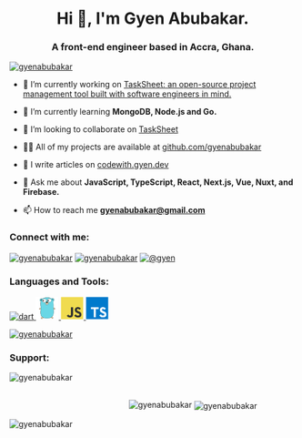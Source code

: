 <h1 align="center">Hi 👋, I'm Gyen Abubakar.</h1>
<h3 align="center">A front-end engineer based in Accra, Ghana.</h3>

<p align="left"> <a href="https://twitter.com/gyenabubakar" target="blank"><img src="https://img.shields.io/twitter/follow/gyenabubakar?logo=twitter&style=for-the-badge" alt="gyenabubakar" /></a> </p>

- 🔭 I’m currently working on [TaskSheet: an open-source project management tool built with software engineers in mind.](https://tasksheet.netlify.app)

- 🌱 I’m currently learning **MongoDB, Node.js and Go.**

- 👯 I’m looking to collaborate on [TaskSheet](https://github.com/gyenabubakar/tasksheet-app)

- 👨‍💻 All of my projects are available at [github.com/gyenabubakar](https://github.com/gyenabubakar)

- 📝 I write articles on [codewith.gyen.dev](https://codewith.gyen.dev)

- 💬 Ask me about **JavaScript, TypeScript, React, Next.js, Vue, Nuxt, and Firebase.**

- 📫 How to reach me **gyenabubakar@gmail.com**

<h3 align="left">Connect with me:</h3>
<p align="left">
<a href="https://twitter.com/gyenabubakar" target="blank"><img align="center" src="https://raw.githubusercontent.com/rahuldkjain/github-profile-readme-generator/master/src/images/icons/Social/twitter.svg" alt="gyenabubakar" height="30" width="40" /></a>
<a href="https://linkedin.com/in/gyenabubakar" target="blank"><img align="center" src="https://raw.githubusercontent.com/rahuldkjain/github-profile-readme-generator/master/src/images/icons/Social/linked-in-alt.svg" alt="gyenabubakar" height="30" width="40" /></a>
<a href="https://hashnode.com/@gyen" target="blank"><img align="center" src="https://raw.githubusercontent.com/rahuldkjain/github-profile-readme-generator/master/src/images/icons/Social/hashnode.svg" alt="@gyen" height="30" width="40" /></a>
</p>

<h3 align="left">Languages and Tools:</h3>
<p align="left"> <a href="https://dart.dev" target="_blank" rel="noreferrer"> <img src="https://www.vectorlogo.zone/logos/dartlang/dartlang-icon.svg" alt="dart" width="40" height="40"/> </a> <a href="https://golang.org" target="_blank" rel="noreferrer"> <img src="https://raw.githubusercontent.com/devicons/devicon/master/icons/go/go-original.svg" alt="go" width="40" height="40"/> </a> <a href="https://developer.mozilla.org/en-US/docs/Web/JavaScript" target="_blank" rel="noreferrer"> <img src="https://raw.githubusercontent.com/devicons/devicon/master/icons/javascript/javascript-original.svg" alt="javascript" width="40" height="40"/> </a> <a href="https://www.typescriptlang.org/" target="_blank" rel="noreferrer"> <img src="https://raw.githubusercontent.com/devicons/devicon/master/icons/typescript/typescript-original.svg" alt="typescript" width="40" height="40"/> </a> </p>

<p align="left"> <a href="https://github.com/ryo-ma/github-profile-trophy"><img src="https://github-profile-trophy.vercel.app/?username=gyenabubakar" alt="gyenabubakar" /></a> </p>

<h3 align="left">Support:</h3>
<p><a href="https://www.buymeacoffee.com/gyenabubakar"> <img align="left" src="https://cdn.buymeacoffee.com/buttons/v2/default-yellow.png" height="50" width="210" alt="gyenabubakar" /></a></p><br><br>

<p><img align="left" src="https://github-readme-stats.vercel.app/api/top-langs?username=gyenabubakar&show_icons=true&locale=en&layout=compact" alt="gyenabubakar" /></p>

<p>&nbsp;<img align="center" src="https://github-readme-stats.vercel.app/api?username=gyenabubakar&show_icons=true&locale=en" alt="gyenabubakar" /></p>

<p><img align="center" src="https://github-readme-streak-stats.herokuapp.com/?user=gyenabubakar&" alt="gyenabubakar" /></p>
